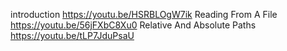 introduction                                    https://youtu.be/HSRBLOgW7ik
Reading From A File                             https://youtu.be/56jFXbC8Xu0
Relative And Absolute Paths                     https://youtu.be/tLP7JduPsaU







